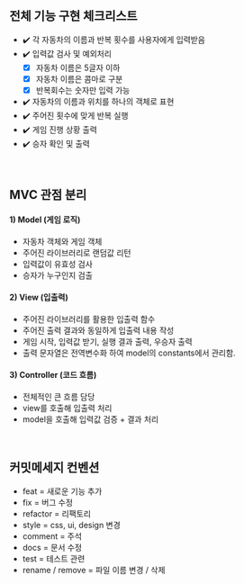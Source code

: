 ## 전체 기능 구현 체크리스트

- ✔️ 각 자동차의 이름과 반복 횟수를 사용자에게 입력받음
- ✔️ 입력값 검사 및 예외처리
  - [x] 자동차 이름은 5글자 이하
  - [x] 자동차 이름은 콤마로 구분
  - [x] 반복회수는 숫자만 입력 가능   
- ✔️ 자동차의 이름과 위치를 하나의 객체로 표현
- ✔️ 주어진 횟수에 맞게 반복 실행 
- ✔️ 게임 진행 상황 출력
- ✔️ 승자 확인 및 출력

<br />

## MVC 관점 분리

#### 1) Model (게임 로직)
- 자동차 객체와 게임 객체
- 주어진 라이브러리로 랜덤값 리턴
- 입력값이 유효성 검사
- 승자가 누구인지 검출

#### 2) View (입출력)
- 주어진 라이브러리를 활용한 입출력 함수
- 주어진 출력 결과와 동일하게 입출력 내용 작성
- 게임 시작, 입력값 받기, 실행 결과 출력, 우승자 출력
- 출력 문자열은 전역변수화 하여 model의 constants에서 관리함.

#### 3) Controller (코드 흐름)
- 전체적인 큰 흐름 담당
- view를 호출해 입출력 처리
- model을 호출해 입력값 검증 + 결과 처리
<br />

## 커밋메세지 컨벤션
- feat = 새로운 기능 추가
- fix = 버그 수정
- refactor = 리팩토리
- style = css, ui, design 변경
- comment = 주석
- docs = 문서 수정
- test = 테스트 관련
- rename / remove = 파일 이름 변경 / 삭제

